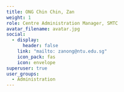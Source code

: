 ```yaml
---
title: ONG Chin Chin, Zan
weight: 1
role: Centre Administration Manager, SMTC
avatar_filename: avatar.jpg
social:
  - display:
      header: false
    link: "mailto: zanong@ntu.edu.sg"
    icon_pack: fas
    icon: envelope
superuser: true
user_groups:
  - Administration
---
```

